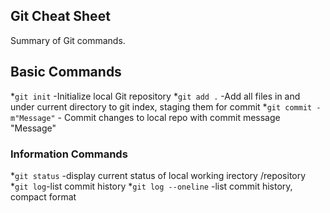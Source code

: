 ## Git Cheat Sheet

Summary of Git commands.
## Basic Commands
*`git init` -Initialize local Git repository
*`git add .` -Add all files in and under current directory to git index, staging them for commit
*`git commit -m"Message"` - Commit changes
to local repo with commit message "Message"


### Information Commands
*`git status` -display current status of local working irectory /repository
*`git log`-list commit history
*`git log --oneline` -list commit history, compact format
